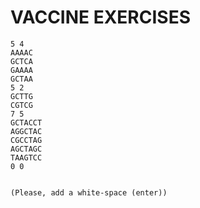 # VACCINE EXERCISES

```
5 4 
AAAAC
GCTCA
GAAAA
GCTAA
5 2
GCTTG
CGTCG
7 5
GCTACCT
AGGCTAC
CGCCTAG
AGCTAGC
TAAGTCC
0 0


(Please, add a white-space (enter))
```